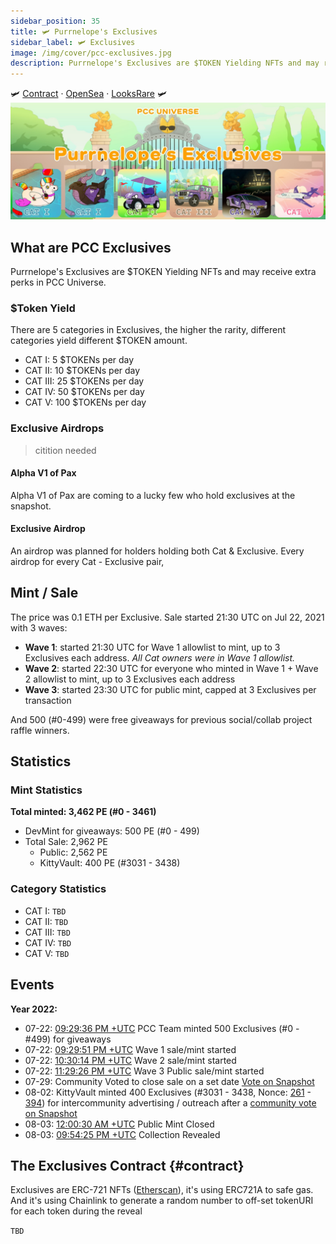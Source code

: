 ```yaml
---
sidebar_position: 35
title: 🛩 Purrnelope's Exclusives
sidebar_label: 🛩 Exclusives
image: /img/cover/pcc-exclusives.jpg
description: Purrnelope's Exclusives are $TOKEN Yielding NFTs and may receive extra perks in PCC Universe.
---
```


🛩
[Contract](https://etherscan.io/address/0x9e8a92F833c0ae4842574cE9cC0ef4c7300Ddb12) ·
[OpenSea](https://opensea.io/collection/purrnelopes-exclusives) ·
[LooksRare](https://looksrare.org/collections/0x9e8a92F833c0ae4842574cE9cC0ef4c7300Ddb12)
🛩
![](./assets/pcc-exclusives.jpg)

## What are PCC Exclusives

Purrnelope's Exclusives are $TOKEN Yielding NFTs and may receive extra perks in PCC Universe.

### $Token Yield

There are 5 categories in Exclusives, the higher the rarity, different categories yield different $TOKEN amount.

- CAT I: 5 $TOKENs per day
- CAT II: 10 $TOKENs per day
- CAT III: 25 $TOKENs per day
- CAT IV: 50 $TOKENs per day
- CAT V: 100 $TOKENs per day

### Exclusive Airdrops

> citition needed

#### Alpha V1 of Pax

Alpha V1 of Pax are coming to a lucky few who hold exclusives at the snapshot.

#### Exclusive Airdrop

An airdrop was planned for holders holding both Cat & Exclusive. Every airdrop for every Cat - Exclusive pair,

## Mint / Sale

The price was 0.1 ETH per Exclusive. Sale started 21:30 UTC on Jul 22, 2021 with 3 waves:

- **Wave 1**: started 21:30 UTC for Wave 1 allowlist to mint, up to 3 Exclusives each address. _All Cat owners were in Wave 1 allowlist._
- **Wave 2**: started 22:30 UTC for everyone who minted in Wave 1 + Wave 2 allowlist to mint, up to 3 Exclusives each address
- **Wave 3**: started 23:30 UTC for public mint, capped at 3 Exclusives per transaction

And 500 (#0-499) were free giveaways for previous social/collab project raffle winners.

## Statistics

### Mint Statistics

**Total minted: 3,462 PE (#0 - 3461)**

- DevMint for giveaways: 500 PE (#0 - 499)
- Total Sale: 2,962 PE
  - Public: 2,562 PE
  - KittyVault: 400 PE (#3031 - 3438)

### Category Statistics

- CAT I: `TBD`
- CAT II: `TBD`
- CAT III: `TBD`
- CAT IV: `TBD`
- CAT V: `TBD`

## Events

**Year 2022:**

- 07-22: [09:29:36 PM +UTC](https://etherscan.io/tx/0x1d94d6ad14b109185582b32327d54df03c6bf3ecb1080d69a928e8112d4bfa08) PCC Team minted 500 Exclusives (#0 - #499) for giveaways
- 07-22: [09:29:51 PM +UTC](https://etherscan.io/tx/0xd85610050bbab060b07a5b428733510e8fc36c12142738ad4de24d8e34abd22a) Wave 1 sale/mint started
- 07-22: [10:30:14 PM +UTC](https://etherscan.io/tx/0xd85610050bbab060b07a5b428733510e8fc36c12142738ad4de24d8e34abd22a) Wave 2 sale/mint started
- 07-22: [11:29:26 PM +UTC](https://etherscan.io/tx/0xd85610050bbab060b07a5b428733510e8fc36c12142738ad4de24d8e34abd22a) Wave 3 Public sale/mint started
- 07-29: Community Voted to close sale on a set date [Vote on Snapshot](https://snapshot.org/#/purrnelopescountryclub.eth/proposal/0x88cff1c29855e025e64822e6dcca40c23051d23dc41460927a324cbc154f05a7)
- 08-02: KittyVault minted 400 Exclusives (#3031 - 3438, Nonce: [261](https://etherscan.io/tx/0x82cee66e05de1ae1d6d5ec2d79a49c668749a7854219f59873deb19cebde2d24) - [394](https://etherscan.io/tx/0x5332f3e80d4457758cdef2d16ffec494709b0f7a45bfc66f5d80a5f6fb4bde16)) for intercommunity advertising / outreach after a [community vote on Snapshot](https://snapshot.org/#/purrnelopescountryclub.eth/proposal/0x0e934da6cb295e8e906473cdaa95e9a2dbeaec144740c8800d5c2a6b4b003b65)
- 08-03: [12:00:30 AM +UTC](https://etherscan.io/tx/0x8e853eab786befd8fe2cf300785f9160ae90ed8a2ff3fd61171efab763c034cb) Public Mint Closed
- 08-03: [09:54:25 PM +UTC](https://etherscan.io/tx/0xbd7a6c45c5d0a547675b8327061ba7ac693dcdddd7ebc07a2616d39f67b0b631) Collection Revealed

## The Exclusives Contract {#contract}

Exclusives are ERC-721 NFTs ([Etherscan](https://etherscan.io/address/0x9e8a92F833c0ae4842574cE9cC0ef4c7300Ddb12)), it's using ERC721A to safe gas. And it's using Chainlink to generate a random number to off-set tokenURI for each token during the reveal

`TBD`
